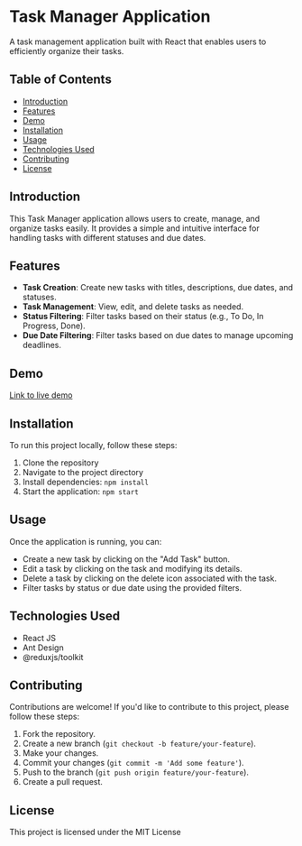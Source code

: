 # Task Manager Application

<!-- ![Task Manager Screenshot](link-to-your-screenshot.png) -->

A task management application built with React that enables users to efficiently organize their tasks.

## Table of Contents

- [Introduction](#introduction)
- [Features](#features)
- [Demo](#demo)
- [Installation](#installation)
- [Usage](#usage)
- [Technologies Used](#technologies-used)
- [Contributing](#contributing)
- [License](#license)

## Introduction

This Task Manager application allows users to create, manage, and organize tasks easily. It provides a simple and intuitive interface for handling tasks with different statuses and due dates.

## Features

- **Task Creation**: Create new tasks with titles, descriptions, due dates, and statuses.
- **Task Management**: View, edit, and delete tasks as needed.
- **Status Filtering**: Filter tasks based on their status (e.g., To Do, In Progress, Done).
- **Due Date Filtering**: Filter tasks based on due dates to manage upcoming deadlines.

## Demo

<!-- ![Task Manager Demo](link-to-demo-gif-or-video.gif) -->

[Link to live demo](https://task-management-opal-omega.vercel.app/)

## Installation

To run this project locally, follow these steps:

1. Clone the repository
2. Navigate to the project directory
3. Install dependencies: `npm install`
4. Start the application: `npm start`

## Usage

Once the application is running, you can:

- Create a new task by clicking on the "Add Task" button.
- Edit a task by clicking on the task and modifying its details.
- Delete a task by clicking on the delete icon associated with the task.
- Filter tasks by status or due date using the provided filters.

## Technologies Used

- React JS
- Ant Design
- @reduxjs/toolkit

## Contributing

Contributions are welcome! If you'd like to contribute to this project, please follow these steps:

1. Fork the repository.
2. Create a new branch (`git checkout -b feature/your-feature`).
3. Make your changes.
4. Commit your changes (`git commit -m 'Add some feature'`).
5. Push to the branch (`git push origin feature/your-feature`).
6. Create a pull request.

## License

This project is licensed under the MIT License

